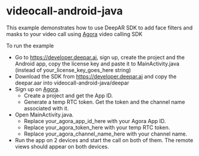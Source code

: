 # videocall-android-java

This example demonstrates how to use DeepAR SDK to add face filters and masks to your video call using [Agora](https://www.agora.io/) video calling SDK

To run the example

* Go to https://developer.deepar.ai, sign up, create the project and the Android app, copy the license key and paste it to MainActivity.java (instead of your_license_key_goes_here string)
* Download the SDK from https://developer.deepar.ai and copy the deepar.aar into videocall-android-java/deepar
* Sign up on [Agora](https://www.agora.io/).
  * Create a project and get the App ID.
  * Generate a temp RTC token. Get the token and the channel name associated with it.
* Open MainActivity.java.
  * Replace your_agora_app_id_here with your Agora App ID.
  * Replace your_agora_token_here with your temp RTC token.
  * Replace your_agora_channel_name_here with your channel name.
* Run the app on 2 devices and start the call on both of them. The remote views should appear on both devices.
